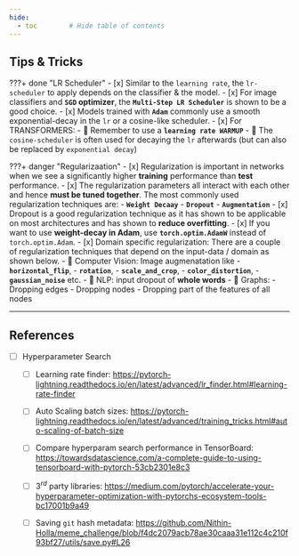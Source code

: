```yaml
---
hide:
  - toc        # Hide table of contents
---
```


<!-- - navigation # Hide navigation -->

## Tips & Tricks

???+ done "LR Scheduler"
    - [x] Similar to the `learning rate`, the `lr-scheduler` to apply depends on the 
            classifier & the model.
    - [x] For image classifiers and **`SGD` optimizer**, the **`Multi-Step LR Scheduler`**
            is shown to be a good choice.
    - [x] Models trained with **`Adam`** commonly use a smooth exponential-decay 
            in the `lr` or a cosine-like scheduler.
    - [x] For TRANSFORMERS:
        - :rotating_light: Remember to use a **`learning rate WARMUP`**
        - :rotating_light: The `cosine-scheduler` is often used for decaying the `lr` 
            afterwards (but can also be replaced by `exponential decay`)

???+ danger "Regularizaation"
    - [x] Regularization is important in networks when we see a significantly higher 
            **training** performance than **test** performance.
    - [x] The regularization parameters all interact with each other and hence 
            **must be tuned together**. The most commonly used regularization techniques are:
        - **`Weight Decaay`**
        - **`Dropout`**
        - **`Augmentation`**
    - [x] Dropout is a good regularization technique as it has shown to be
        applicable on most architectures and has shown to **reduce overfitting**.
    - [x] If you want to use **weight-decay in Adam**, use **`torch.optim.AdamW`** instead of `torch.optim.Adam`.
    - [x] Domain specific regularization: There are a couple of regularization techniques that 
        depend on the input-data / domain as shown below.
        - :rotating_light: Computer Vision: Image augmenatation like 
            - **`horizontal_flip`**, 
            - **`rotation`**, 
            - **`scale_and_crop`**, 
            - **`color_distortion`**, 
            - **`gaussian_noise`** etc.
        - :rotating_light: NLP: input dropout of **whole words**
        - :rotating_light: Graphs: 
            - Dropping edges
            - Dropping nodes
            - Dropping part of the features of all nodes


------------------------------------------------------------------------------
## References
- [ ] Hyperparameter Search
    - [ ] Learning rate finder: 
        https://pytorch-lightning.readthedocs.io/en/latest/advanced/lr_finder.html#learning-rate-finder
    - [ ] Auto Scaling batch sizes: 
        https://pytorch-lightning.readthedocs.io/en/latest/advanced/training_tricks.html#auto-scaling-of-batch-size
    - [ ] Compare hyperparam search performance in TensorBoard: 
        https://towardsdatascience.com/a-complete-guide-to-using-tensorboard-with-pytorch-53cb2301e8c3
    - [ ] $3^{rd}$ party libraries: 
        https://medium.com/pytorch/accelerate-your-hyperparameter-optimization-with-pytorchs-ecosystem-tools-bc17001b9a49
    - [ ] Saving `git` hash metadata: 
        https://github.com/Nithin-Holla/meme_challenge/blob/f4dc2079acb78ae30caaa31e112c4c210f93bf27/utils/save.py#L26


